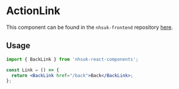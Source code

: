# ActionLink

This component can be found in the `nhsuk-frontend` repository [here](https://github.com/nhsuk/nhsuk-frontend/tree/main/packages/nhsuk-frontend/src/nhsuk/components/back-link).

## Usage

```jsx
import { BackLink } from 'nhsuk-react-components';

const Link = () => {
  return <BackLink href="/back">Back</BackLink>;
};
```
